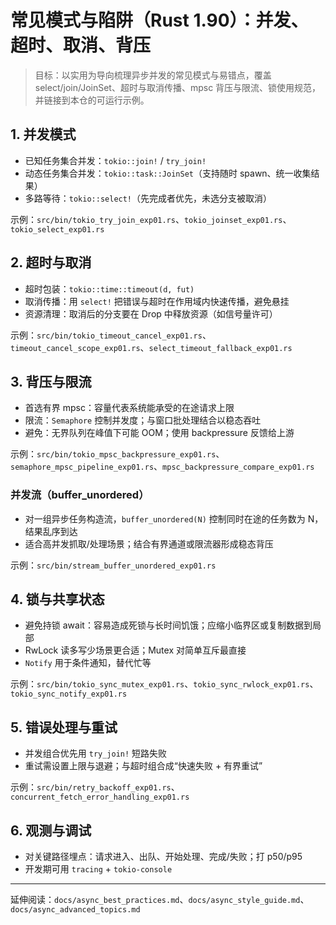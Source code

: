 # 常见模式与陷阱（Rust 1.90）：并发、超时、取消、背压

> 目标：以实用为导向梳理异步并发的常见模式与易错点，覆盖 select/join/JoinSet、超时与取消传播、mpsc 背压与限流、锁使用规范，并链接到本仓的可运行示例。

## 1. 并发模式

- 已知任务集合并发：`tokio::join!` / `try_join!`
- 动态任务集合并发：`tokio::task::JoinSet`（支持随时 spawn、统一收集结果）
- 多路等待：`tokio::select!`（先完成者优先，未选分支被取消）

示例：`src/bin/tokio_try_join_exp01.rs`、`tokio_joinset_exp01.rs`、`tokio_select_exp01.rs`

## 2. 超时与取消

- 超时包装：`tokio::time::timeout(d, fut)`
- 取消传播：用 `select!` 把错误与超时在作用域内快速传播，避免悬挂
- 资源清理：取消后的分支要在 Drop 中释放资源（如信号量许可）

示例：`src/bin/tokio_timeout_cancel_exp01.rs`、`timeout_cancel_scope_exp01.rs`、`select_timeout_fallback_exp01.rs`

## 3. 背压与限流

- 首选有界 mpsc：容量代表系统能承受的在途请求上限
- 限流：`Semaphore` 控制并发度；与窗口批处理结合以稳态吞吐
- 避免：无界队列在峰值下可能 OOM；使用 backpressure 反馈给上游

示例：`src/bin/tokio_mpsc_backpressure_exp01.rs`、`semaphore_mpsc_pipeline_exp01.rs`、`mpsc_backpressure_compare_exp01.rs`

### 并发流（buffer_unordered）

- 对一组异步任务构造流，`buffer_unordered(N)` 控制同时在途的任务数为 N，结果乱序到达
- 适合高并发抓取/处理场景；结合有界通道或限流器形成稳态背压

示例：`src/bin/stream_buffer_unordered_exp01.rs`

## 4. 锁与共享状态

- 避免持锁 await：容易造成死锁与长时间饥饿；应缩小临界区或复制数据到局部
- RwLock 读多写少场景更合适；Mutex 对简单互斥最直接
- `Notify` 用于条件通知，替代忙等

示例：`src/bin/tokio_sync_mutex_exp01.rs`、`tokio_sync_rwlock_exp01.rs`、`tokio_sync_notify_exp01.rs`

## 5. 错误处理与重试

- 并发组合优先用 `try_join!` 短路失败
- 重试需设置上限与退避；与超时组合成“快速失败 + 有界重试”

示例：`src/bin/retry_backoff_exp01.rs`、`concurrent_fetch_error_handling_exp01.rs`

## 6. 观测与调试

- 对关键路径埋点：请求进入、出队、开始处理、完成/失败；打 p50/p95
- 开发期可用 `tracing` + `tokio-console`

---

延伸阅读：`docs/async_best_practices.md`、`docs/async_style_guide.md`、`docs/async_advanced_topics.md`
